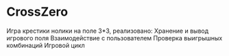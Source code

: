 # CrossZero
Игра крестики нолики на поле 3*3, реализовано:  Хранение и вывод игрового поля
Взаимодействие с пользователем
Проверка выигрышных комбинаций
Игровой цикл
